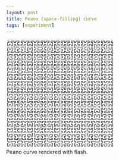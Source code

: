 ```yaml
---
layout: post
title: Peano (space-filling) curve
tags: [experiment]
---
```

[![peano](/img/peano_curve_small.png)](http://blog.disktree.net/file/img/peano_1.png)  
Peano curve rendered with flash.  
